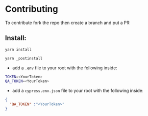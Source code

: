 # Contributing
To contribute fork the repo then create a branch and put a PR
## Install:
```bash
yarn install

yarn _postinstall
```
* add a `.env` file to your root with the following inside:
```bash
TOKEN=<YourToken>
QA_TOKEN=<YourToken>
```
* add a `cypress.env.json` file to your root with the following inside:
```json
{
  "QA_TOKEN" :"<YourToken>"
}
```
